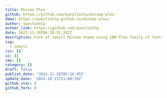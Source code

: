 ```yaml
---
title: Minima Plex
github: https://github.com/questionlp/minima-plex
demo: https://questionlp.github.io/minima-plex/
author: questionlp
author_link: https://github.com/questionlp
date: 2023-11-30T06:20:52.242Z
description: Fork of Jekyll Minima theme using IBM Plex family of fonts
ssg:
  - Jekyll
css: []
ui: []
cms: []
category: []
draft: false
publish_date: '2022-11-28T05:16:45Z'
update_date: '2024-10-21T21:00:19Z'
github_star: 0
github_fork: 0
---
```

